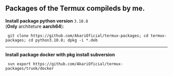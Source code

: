 ## Packages of the Termux compileds by me.

**Install package python version** `3.10.8` <br> (**Only** architeture **aarch64**):
```
 git clone https://github.com/AkariOficial/termux-packages; cd termux-packages; cd python3.10.8; dpkg -i *.deb
```
---

**Install package docker with  pkg install subversion**
```
 svn export https://github.com/AkariOficial/termux-packages/trunk/docker
```
